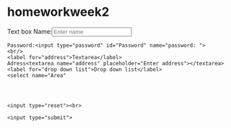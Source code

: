 # homeworkweek2
 <label for="Name">Text box </label>
    Name:<input type="text" id="Name" name="Name:" placeholder="Enter name" minlength="7">
    <br/>
    

    
    Password:<input type="password" id="Password" name="password: ">
    <br/>
    <label for="address">Textarea</label>
    Adress<textarea name="address" placeholder="Enter address"></textarea>    
    <label for="drop down list">Drop down list</label>
    <select name="Area"




    <input type="reset"><br>

    <input type="submit">
